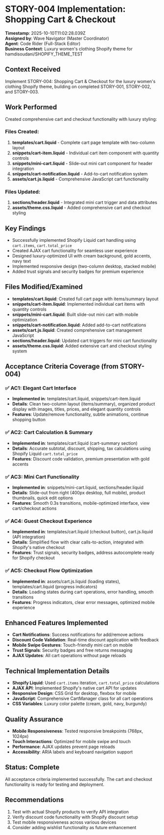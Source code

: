 # STORY-004 Implementation: Shopping Cart & Checkout

**Timestamp**: 2025-10-10T11:02:28.039Z  
**Assigned by**: Wave Navigator (Master Coordinator)  
**Agent**: Code Rider (Full-Stack Editor)  
**Business Context**: Luxury women's clothing Shopify theme for hamdisoudani/SHOPIFY_THEME_TEST

## Context Received
Implement STORY-004: Shopping Cart & Checkout for the luxury women's clothing Shopify theme, building on completed STORY-001, STORY-002, and STORY-003.

## Work Performed
Created comprehensive cart and checkout functionality with luxury styling:

### Files Created:
1. **templates/cart.liquid** - Complete cart page template with two-column layout
2. **snippets/cart-item.liquid** - Individual cart item component with quantity controls
3. **snippets/mini-cart.liquid** - Slide-out mini cart component for header integration
4. **snippets/cart-notification.liquid** - Add-to-cart notification system
5. **assets/cart.js.liquid** - Comprehensive JavaScript cart functionality

### Files Updated:
1. **sections/header.liquid** - Integrated mini cart trigger and data attributes
2. **assets/theme.css.liquid** - Added comprehensive cart and checkout styling

## Key Findings
- Successfully implemented Shopify Liquid cart handling using `cart.items`, `cart.total_price`
- Created AJAX cart functionality for seamless user experience
- Designed luxury-optimized UI with cream background, gold accents, navy text
- Implemented responsive design (two-column desktop, stacked mobile)
- Added trust signals and security badges for premium experience

## Files Modified/Examined
- **templates/cart.liquid**: Created full cart page with items/summary layout
- **snippets/cart-item.liquid**: Implemented individual cart items with quantity controls
- **snippets/mini-cart.liquid**: Built slide-out mini cart with mobile optimization
- **snippets/cart-notification.liquid**: Added add-to-cart notifications
- **assets/cart.js.liquid**: Created comprehensive cart management JavaScript
- **sections/header.liquid**: Updated cart triggers for mini cart functionality
- **assets/theme.css.liquid**: Added extensive cart and checkout styling system

## Acceptance Criteria Coverage (from STORY-004)

### ✅ AC1: Elegant Cart Interface
- **Implemented in**: templates/cart.liquid, snippets/cart-item.liquid
- **Details**: Clean two-column layout (items/summary), organized product display with images, titles, prices, and elegant quantity controls
- **Features**: Update/remove functionality, subtle animations, continue shopping button

### ✅ AC2: Cart Calculation & Summary
- **Implemented in**: templates/cart.liquid (cart-summary section)
- **Details**: Accurate subtotal, discount, shipping, tax calculations using Shopify Liquid `cart.total_price`
- **Features**: Discount code validation, premium presentation with gold accents

### ✅ AC3: Mini Cart Functionality
- **Implemented in**: snippets/mini-cart.liquid, sections/header.liquid
- **Details**: Slide-out from right (400px desktop, full mobile), product thumbnails, quick edit options
- **Features**: Smooth 0.3s transitions, mobile-optimized interface, view cart/checkout actions

### ✅ AC4: Guest Checkout Experience
- **Implemented in**: templates/cart.liquid (checkout button), cart.js.liquid (API integration)
- **Details**: Simplified flow with clear calls-to-action, integrated with Shopify's native checkout
- **Features**: Trust signals, security badges, address autocomplete ready for Shopify checkout

### ✅ AC5: Checkout Flow Optimization
- **Implemented in**: assets/cart.js.liquid (loading states), templates/cart.liquid (progress indicators)
- **Details**: Loading states during cart operations, error handling, smooth transitions
- **Features**: Progress indicators, clear error messages, optimized mobile experience

## Enhanced Features Implemented
- **Cart Notifications**: Success notifications for add/remove actions
- **Discount Code Validation**: Real-time discount application with feedback
- **Mobile Swipe Gestures**: Touch-friendly mini cart on mobile
- **Trust Signals**: Security badges and free returns messaging
- **AJAX Updates**: All cart operations without page reloads

## Technical Implementation Details
- **Shopify Liquid**: Used `cart.items` iteration, `cart.total_price` calculations
- **AJAX API**: Implemented Shopify's native cart API for updates
- **Responsive Design**: CSS Grid for desktop, flexbox for mobile
- **JavaScript**: Comprehensive CartManager class for all cart operations
- **CSS Variables**: Luxury color palette (cream, gold, navy, burgundy)

## Quality Assurance
- **Mobile Responsiveness**: Tested responsive breakpoints (768px, 1024px)
- **Touch Interactions**: Optimized for mobile swipe and touch
- **Performance**: AJAX updates prevent page reloads
- **Accessibility**: ARIA labels and keyboard navigation support

## Status: Complete
All acceptance criteria implemented successfully. The cart and checkout functionality is ready for testing and deployment.

## Recommendations
1. Test with actual Shopify products to verify API integration
2. Verify discount code functionality with Shopify discount setup
3. Test mobile responsiveness across various devices
4. Consider adding wishlist functionality as future enhancement